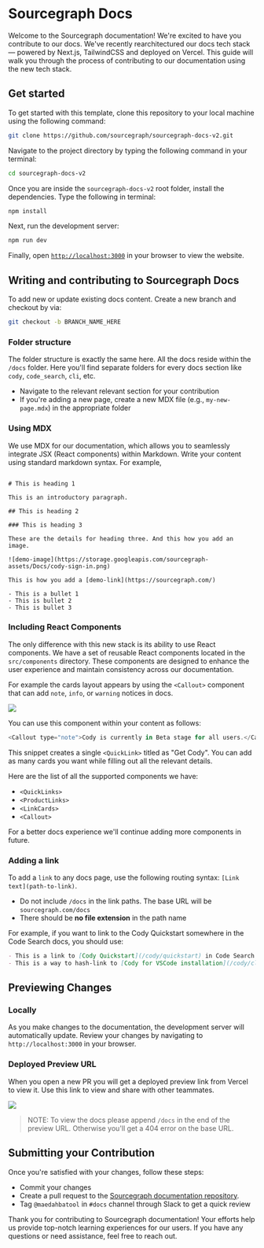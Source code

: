 # Sourcegraph Docs

Welcome to the Sourcegraph documentation! We're excited to have you contribute to our docs. We've recently rearchitectured our docs tech stack — powered by Next.js, TailwindCSS and deployed on Vercel. This guide will walk you through the process of contributing to our documentation using the new tech stack.

## Get started

To get started with this template, clone this repository to your local machine using the following command:

```sh
git clone https://github.com/sourcegraph/sourcegraph-docs-v2.git
```

Navigate to the project directory by typing the following command in your terminal:

```sh
cd sourcegraph-docs-v2
```

Once you are inside the `sourcegraph-docs-v2` root folder, install the dependencies. Type the following in terminal:

```sh
npm install
```

Next, run the development server:

```sh
npm run dev
```

Finally, open [`http://localhost:3000`](http://localhost:3000) in your browser to view the website.

## Writing and contributing to Sourcegraph Docs

To add new or update existing docs content. Create a new branch and checkout by via:

```sh
git checkout -b BRANCH_NAME_HERE
```

### Folder structure

The folder structure is exactly the same here. All the docs reside within the `/docs` folder. Here you'll find separate folders for every docs section like `cody`, `code_search`, `cli`, etc.

- Navigate to the relevant relevant section for your contribution
- If you're adding a new page, create a new MDX file (e.g., `my-new-page.mdx`) in the appropriate folder

### Using MDX

We use MDX for our documentation, which allows you to seamlessly integrate JSX (React components) within Markdown. Write your content using standard markdown syntax. For example,

```

# This is heading 1

This is an introductory paragraph.

## This is heading 2

### This is heading 3

These are the details for heading three. And this how you add an image.

![demo-image](https://storage.googleapis.com/sourcegraph-assets/Docs/cody-sign-in.png)

This is how you add a [demo-link](https://sourcegraph.com/)

- This is a bullet 1
- This is bullet 2
- This is bullet 3
```

### Including React Components

The only difference with this new stack is its ability to use React components. We have a set of reusable React components located in the `src/components` directory. These components are designed to enhance the user experience and maintain consistency across our documentation.

For example the cards layout appears by using the `<Callout>` component that can add `note`, `info`, or `warning` notices in docs.

![](https://storage.googleapis.com/sourcegraph-assets/Docs/CleanShot%202023-12-12%20at%2012.00.29%402x.png)

You can use this component within your content as follows:

```js
<Callout type="note">Cody is currently in Beta stage for all users.</Callout>
```

This snippet creates a single `<QuickLink>` titled as "Get Cody". You can add as many cards you want while filling out all the relevant details.

Here are the list of all the supported components we have:

- `<QuickLinks>`
- `<ProductLinks>`
- `<LinkCards>`
- `<Callout>`

For a better docs experience we'll continue adding more components in future.

### Adding a link

To add a `link` to any docs page, use the following routing syntax: `[Link text](path-to-link)`.

- Do not include `/docs` in the link paths. The base URL will be `sourcegraph.com/docs`
- There should be **no file extension** in the path name

For example, if you want to link to the Cody Quickstart somewhere in the Code Search docs, you should use:

```markdown
- This is a link to [Cody Quickstart](/cody/quickstart) in Code Search docs
- This is a way to hash-link to [Cody for VSCode installation](/cody/clients/install-vscode#verifying-the-installation) in Code Search docs
```

## Previewing Changes

### Locally

As you make changes to the documentation, the development server will automatically update. Review your changes by navigating to `http://localhost:3000` in your browser.

### Deployed Preview URL

When you open a new PR you will get a deployed preview link from Vercel to view it. Use this link to view and share with other teammates.

![](https://storage.googleapis.com/sourcegraph-assets/Docs/CleanShot%202023-12-13%20at%2016.19.14%402x.png)

> NOTE: To view the docs please append `/docs` in the end of the preview URL. Otherwise you'll get a 404 error on the base URL.

## Submitting your Contribution

Once you're satisfied with your changes, follow these steps:

- Commit your changes
- Create a pull request to the [Sourcegraph documentation repository](https://github.com/sourcegraph/sourcegraph-docs-v2).
- Tag `@maedahbatool` in `#docs` channel through Slack to get a quick review

Thank you for contributing to Sourcegraph documentation! Your efforts help us provide top-notch learning experiences for our users. If you have any questions or need assistance, feel free to reach out.
